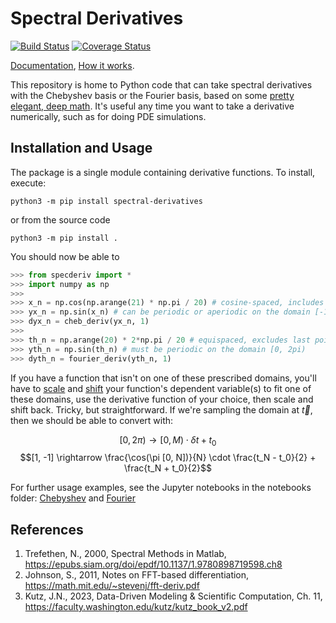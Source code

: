 # Spectral Derivatives
[![Build Status](https://github.com/pavelkomarov/spectral-derivatives/actions/workflows/build.yml/badge.svg)](https://github.com/pavelkomarov/spectral-derivatives/actions)
[![Coverage Status](https://coveralls.io/repos/github/pavelkomarov/spectral-derivatives/badge.svg?branch=main)](https://coveralls.io/github/pavelkomarov/spectral-derivatives?branch=main)

[Documentation](https://pavelkomarov.com/spectral-derivatives/specderiv.html), [How it works](https://pavelkomarov.com/spectral-derivatives/math.pdf).

This repository is home to Python code that can take spectral derivatives with the Chebyshev basis or the Fourier basis, based on some [pretty elegant, deep math](https://pavelkomarov.com/spectral-derivatives/math.pdf). It's useful any time you want to take a derivative numerically, such as for doing PDE simulations.

## Installation and Usage
The package is a single module containing derivative functions. To install, execute:
```shell
python3 -m pip install spectral-derivatives
```
or from the source code
```shell
python3 -m pip install .
```
You should now be able to
```python
>>> from specderiv import *
>>> import numpy as np
>>>
>>> x_n = np.cos(np.arange(21) * np.pi / 20) # cosine-spaced, includes last point
>>> yx_n = np.sin(x_n) # can be periodic or aperiodic on the domain [-1, 1]
>>> dyx_n = cheb_deriv(yx_n, 1)
>>>
>>> th_n = np.arange(20) * 2*np.pi / 20 # equispaced, excludes last point
>>> yth_n = np.sin(th_n) # must be periodic on the domain [0, 2pi)
>>> dyth_n = fourier_deriv(yth_n, 1)
```
If you have a function that isn't on one of these prescribed domains, you'll have to [scale](https://www.khanacademy.org/math/algebra2/x2ec2f6f830c9fb89:transformations/x2ec2f6f830c9fb89:scale/v/scaling-functions-intro) and [shift](https://www.khanacademy.org/math/algebra2/x2ec2f6f830c9fb89:transformations/x2ec2f6f830c9fb89:shift/v/shifting-functions-intro) your function's dependent variable(s) to fit one of these domains, use the derivative function of your choice, then scale and shift back. Tricky, but straightforward. If we're sampling the domain at $\vec{t}$, then we should be able to convert with:

$$[0, 2\pi) \rightarrow [0, M) \cdot \delta t + t_0$$
$$[1, -1] \rightarrow \frac{\cos(\pi [0, N])}{N} \cdot \frac{t_N - t_0}{2} + \frac{t_N + t_0}{2}$$

For further usage examples, see the Jupyter notebooks in the notebooks folder: [Chebyshev](https://github.com/pavelkomarov/spectral-derivatives/blob/main/notebooks/chebyshev.ipynb) and [Fourier](https://github.com/pavelkomarov/spectral-derivatives/blob/main/notebooks/fourier.ipynb)

## References

1. Trefethen, N., 2000, Spectral Methods in Matlab, https://epubs.siam.org/doi/epdf/10.1137/1.9780898719598.ch8
2. Johnson, S., 2011, Notes on FFT-based differentiation, https://math.mit.edu/~stevenj/fft-deriv.pdf
3. Kutz, J.N., 2023, Data-Driven Modeling & Scientific Computation, Ch. 11, https://faculty.washington.edu/kutz/kutz_book_v2.pdf